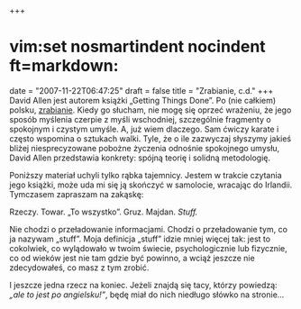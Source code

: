 +++
# vim:set nosmartindent nocindent ft=markdown:
date = "2007-11-22T06:47:25"
draft = false
title = "Zrabianie, c.d."
+++
David Allen jest autorem książki „Getting Things Done”. Po (nie całkiem)
polsku, [zrabianie](http://automaciej.jogger.pl/2007/11/07/zrabianie/). Kiedy
go słucham, nie mogę się oprzeć wrażeniu, że jego sposób myślenia czerpie z
myśli wschodniej, szczególnie fragmenty o spokojnym i czystym umyśle. A, już
wiem dlaczego. Sam ćwiczy karate i często wspomina o sztukach walki. Tyle, że
o ile zazwyczaj słyszymy jakieś bliżej niesprecyzowane pobożne życzenia
odnośnie spokojnego umysłu, David Allen przedstawia konkrety: spójną teorię i
solidną metodologię.

Poniższy materiał uchyli tylko rąbka tajemnicy. Jestem w trakcie czytania jego
książki, może uda mi się ją skończyć w samolocie, wracając do Irlandii.
Tymczasem zapraszam na zakąskę:

Rzeczy. Towar. „To wszystko”. Gruz. Majdan. _Stuff._

Nie chodzi o przeładowanie informacjami. Chodzi o przeładowanie tym, co ja
nazywam „stuff”. Moja definicja „stuff” idzie mniej więcej tak: jest to
cokolwiek, co wylądowało w twoim świecie, psychologicznie lub fizycznie, co od
wieków jest nie tam gdzie być powinno, a wciąż jeszcze nie zdecydowałeś, co masz
z tym zrobić.

I jeszcze jedna rzecz na koniec. Jeżeli znajdą się tacy, którzy powiedzą:
_„ale to jest po angielsku!”_, będę miał do nich niedługo słówko na stronie...
